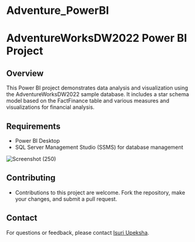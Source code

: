 # Adventure_PowerBI
# AdventureWorksDW2022 Power BI Project

## Overview
This Power BI project demonstrates data analysis and visualization using the AdventureWorksDW2022 sample database. It includes a star schema model based on the FactFinance table and various measures and visualizations for financial analysis.

## Requirements
- Power BI Desktop 
- SQL Server Management Studio (SSMS) for database management

![Screenshot (250)](https://github.com/user-attachments/assets/ef6374b5-b686-47bc-864b-1f74d13f3772)


## Contributing
- Contributions to this project are welcome. Fork the repository, make your changes, and submit a pull request.

## Contact
For questions or feedback, please contact [Isuri Upeksha](mailto:upekshaisuri99@gmail.com).
